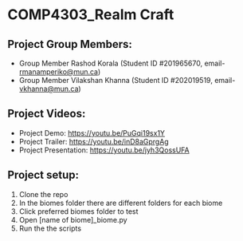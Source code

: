 # COMP4303_Realm Craft

## Project Group Members:

* Group Member Rashod Korala (Student ID #201965670, email- rmanamperiko@mun.ca)
* Group Member Vilakshan Khanna (Student ID #202019519, email- vkhanna@mun.ca)

## Project Videos:

* Project Demo: https://youtu.be/PuGqi19sx1Y
* Project Trailer: https://youtu.be/inD8aGprgAg
* Project  Presentation: https://youtu.be/jyh3QossUFA

## Project setup:

1. Clone the repo
2. In the biomes folder there are different folders for each biome
3. Click preferred biomes folder to test
4. Open [name of biome]_biome.py
5. Run the the scripts


